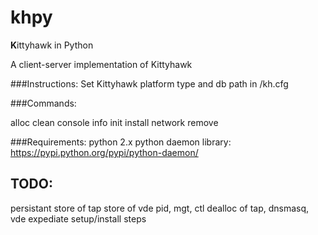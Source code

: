 khpy
=======

**K**ittyhawk in Python

A client-server implementation of Kittyhawk

###Instructions: 
Set Kittyhawk platform type and db path in /kh.cfg


###Commands: 

alloc
clean 
console 
info
init
install
network
remove


###Requirements: 
python 2.x 
python daemon library:
  https://pypi.python.org/pypi/python-daemon/


## TODO:
persistant store of tap
store of vde pid, mgt, ctl
dealloc of tap, dnsmasq, vde
expediate setup/install steps

